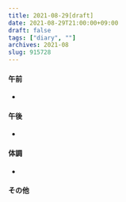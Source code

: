 ```yaml
---
title: 2021-08-29[draft]
date: 2021-08-29T21:00:00+09:00
draft: false
tags: ["diary", ""]
archives: 2021-08
slug: 915728
---
```

#### 午前
- 
#### 午後
- 
#### 体調
- 
#### その他